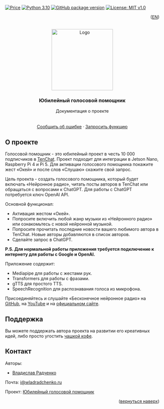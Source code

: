 [![Price](https://img.shields.io/badge/price-FREE-0098f7.svg)](https://github.com/wladradchenko/assistant.wladradchenko.ru/blob/main/LICENSE)
[![Python 3.10](https://img.shields.io/badge/python-3.10-blue.svg)](https://www.python.org/downloads/release/python-310/)
[![GitHub package version](https://img.shields.io/github/v/release/wladradchenko/assistant.wladradchenko.ru?display_name=tag&sort=semver)](https://github.com/wladradchenko/assistant.wladradchenko.ru)
[![License: MIT v1.0](https://img.shields.io/badge/license-MIT-blue.svg)](https://github.com/wladradchenko/assistant.wladradchenko.ru/blob/main/LICENSE)

<p align="right">(<a href="README.md">EN</a>)</p>
<div id="top"></div>

<br />
<div align="center">
  <a href="https://github.com/wladradchenko/assistant.wladradchenko.ru">
    <img src="https://media.giphy.com/media/fO3jej3pv2ofGkquhO/giphy.gif" alt="Logo" width="200" height="200">
  </a>
  
  <h3 align="center">Юбилейный голосовой помощник</h3>

  <p align="center">
    Документация о проекте
    <br/>
    <br/>
    <br/>
    <a href="https://github.com/wladradchenko/assistant.wladradchenko.ru/issues">Сообщить об ошибке</a>
    ·
    <a href="https://github.com/wladradchenko/assistant.wladradchenko.wladradchenko.ru/issues">Запросить функцию</a>
  </p>
</div>

<!-- ABOUT THE PROJECT -->
## О проекте

Голосовой помощник - это юбилейный проект в честь 10 000 подписчиков в [TenChat](https://tenchat.ru/wladradchenko). Проект подходит для интеграции в Jetson Nano, Raspberry Pi 4 и Pi 5. Для активации голосового помощника покажите жест «Окей» и после слов «Слушаю» скажите свой запрос.

Цель проекта - создать голосового помощника, который будет включать «Нейронное радио», читать посты авторов в TenChat или обращаться с вопросами к ChatGPT. Для работы с ChatGPT потребуется ключ OpenAI API.

Основной функционал:

- Активация жестом «Окей».
- Попросите включить любой жанр музыки из «Нейронного радио» или ознакомьтесь с новой нейронной музыкой.
- Попросите прочитать последние новости вашего любимого автора в TenChat. Новые авторы добавляются в список авторов.
- Сделайте запрос в ChatGPT.

__P.S. Для нормальной работы приложения требуется подключение к интернету для работы с Google и OpenAI.__

Приложение содержит:

- Mediapipe для работы с жестами рук.
- Transformers для работы с фразами.
- gTTS для простого TTS.
- SpeechRecognition для распознавания голоса из микрофона.

Присоединяйтесь и слушайте «Бесконечное нейронное радио» на [GitHub](https://github.com/wladradchenko/assistant.wladradchenko.ru), на [YouTube](https://www.youtube.com/@wladradchenko)  и на [официальном сайте](https://radio.wladradchenko.ru).

<!-- DONAT -->
## Поддержка

Вы можете поддержать автора проекта на развитии его креативных идей, либо просто угостить [чашкой кофе](https://wladradchenko.ru/donat).
<!-- DONAT -->

<!-- CONTACT -->
## Контакт

Авторы: 
- [Владислав Радченко](https://github.com/wladradchenko/)

Почта: [i@wladradchenko.ru](i@wladradchenko.ru)

Проект: [Юбилейный голосовой помощник](https://assistant.wladradchenko.ru)

<p align="right">(<a href="#top">вернуться наверх</a>)</p>
